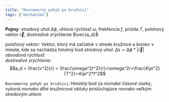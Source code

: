 ```yaml
---
title: "Rovnomerný pohyb po kružnici"
tags: ["mechanika"]
---
```


**Pojmy**: stredový uhol $\Delta\phi$, uhlová rýchlosť $\omega$, frekfencia $f$, prióda $T$, polohový vektor $\vec{r}$, dostredivé zrýchlenie $\vec{a_d}$

*polohový vektor*: Vektor, ktorý má začiatok v strede kružnice a koniec v mieste, kde sa nachádza hmotný bod
*stredový uhol*: $\Delta s = \Delta\phi * |\vec{r}|$
*obvodová rýchlosť*:  
*dostredivé zrýchlenie*: 
$$a_d = \frac{v^2}{r} = \frac{\omega^2r^2}{r}=\omega^2r=\frac{4\pi^2}{T^2}=4\pi^2*f^2$$

`Rovnomerný pohyb po kružnici`:
Hmotný bod za *rovnaké časové úseky*, vykoná *rovnako dlhé kružnicové obluky* prislúchajúce rovnako veľkým stredovým uhlom

